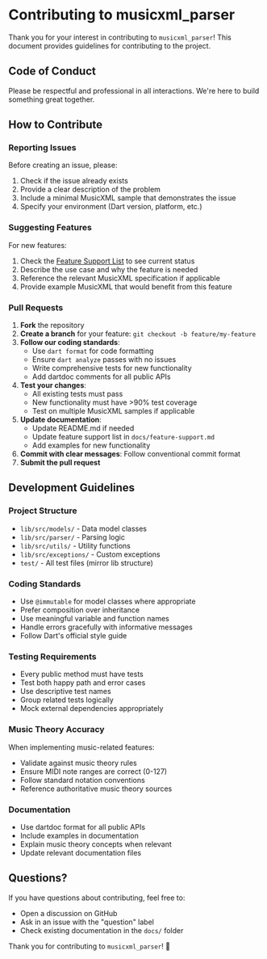 # Contributing to musicxml_parser

Thank you for your interest in contributing to `musicxml_parser`! This document provides guidelines for contributing to the project.

## Code of Conduct

Please be respectful and professional in all interactions. We're here to build something great together.

## How to Contribute

### Reporting Issues

Before creating an issue, please:
1. Check if the issue already exists
2. Provide a clear description of the problem
3. Include a minimal MusicXML sample that demonstrates the issue
4. Specify your environment (Dart version, platform, etc.)

### Suggesting Features

For new features:
1. Check the [Feature Support List](docs/feature-support.md) to see current status
2. Describe the use case and why the feature is needed
3. Reference the relevant MusicXML specification if applicable
4. Provide example MusicXML that would benefit from this feature

### Pull Requests

1. **Fork** the repository
2. **Create a branch** for your feature: `git checkout -b feature/my-feature`
3. **Follow our coding standards**:
   - Use `dart format` for code formatting
   - Ensure `dart analyze` passes with no issues
   - Write comprehensive tests for new functionality
   - Add dartdoc comments for all public APIs
4. **Test your changes**:
   - All existing tests must pass
   - New functionality must have >90% test coverage
   - Test on multiple MusicXML samples if applicable
5. **Update documentation**:
   - Update README.md if needed
   - Update feature support list in `docs/feature-support.md`
   - Add examples for new functionality
6. **Commit with clear messages**: Follow conventional commit format
7. **Submit the pull request**

## Development Guidelines

### Project Structure
- `lib/src/models/` - Data model classes
- `lib/src/parser/` - Parsing logic
- `lib/src/utils/` - Utility functions
- `lib/src/exceptions/` - Custom exceptions
- `test/` - All test files (mirror lib structure)

### Coding Standards
- Use `@immutable` for model classes where appropriate
- Prefer composition over inheritance
- Use meaningful variable and function names
- Handle errors gracefully with informative messages
- Follow Dart's official style guide

### Testing Requirements
- Every public method must have tests
- Test both happy path and error cases
- Use descriptive test names
- Group related tests logically
- Mock external dependencies appropriately

### Music Theory Accuracy
When implementing music-related features:
- Validate against music theory rules
- Ensure MIDI note ranges are correct (0-127)
- Follow standard notation conventions
- Reference authoritative music theory sources

### Documentation
- Use dartdoc format for all public APIs
- Include examples in documentation
- Explain music theory concepts when relevant
- Update relevant documentation files

## Questions?

If you have questions about contributing, feel free to:
- Open a discussion on GitHub
- Ask in an issue with the "question" label
- Check existing documentation in the `docs/` folder

Thank you for contributing to `musicxml_parser`! 🎵
